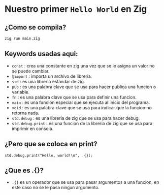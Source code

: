 # Nuestro primer `Hello World` en Zig

## ¿Como se compila?

```bash
zig run main.zig
```

## Keywords usadas aqui:

 - `const` : crea una constante en zig una vez que se le asigna un valor no se puede cambiar.
 - `@import` : importa un archivo de libreria.
 - `std` : es una libreria estandar de zig.
 - `pub` : es una palabra clave que se usa para hacer publica una funcion o variable.
 - `fn` : es una palabra clave que se usa para definir una funcion.
 - `main` : es una funcion especial que se ejecuta al inicio del programa.
 - `void` : es una palabra clave que se usa para indicar que la funcion no retorna nada.
 - `std.debug` : es una libreria de zig que se usa para hacer debug.
 - `std.debug.print` : es una funcion de la libreria de zig que se usa para imprimir en consola.

## ¿Pero que se coloca en print?

```zig
std.debug.print("Hello, world!\n", .{});
```

## ¿Que es .{}?

 - `.{}` es un operador que se usa para pasar argumentos a una funcion, en este caso no se le pasa ningun argumento.
